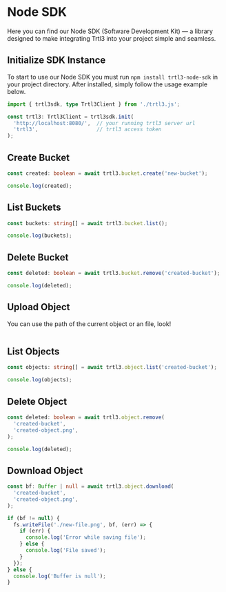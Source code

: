 # Node SDK

Here you can find our Node SDK (Software Development Kit) — a library designed to make integrating Trtl3 into your project simple and seamless.

## Initialize SDK Instance

To start to use our Node SDK you must run `npm install trtl3-node-sdk` in your project directory.
After installed, simply follow the usage example below.

```typescript
import { trtl3sdk, type Trtl3Client } from './trtl3.js';

const trtl3: Trtl3Client = trtl3sdk.init(
  'http://localhost:8080/',  // your running trtl3 server url
  'trtl3',                   // trtl3 access token
);
```

## Create Bucket

```typescript
const created: boolean = await trtl3.bucket.create('new-bucket');

console.log(created);
```

## List Buckets

```typescript
const buckets: string[] = await trtl3.bucket.list();

console.log(buckets);
```

## Delete Bucket

```typescript
const deleted: boolean = await trtl3.bucket.remove('created-bucket');

console.log(deleted);
```

## Upload Object

You can use the path of the current object or an file, look!

```typescript
```

## List Objects

```typescript
const objects: string[] = await trtl3.object.list('created-bucket');

console.log(objects);
```

## Delete Object

```typescript
const deleted: boolean = await trtl3.object.remove(
  'created-bucket',
  'created-object.png',
);

console.log(deleted);
```

## Download Object

```typescript
const bf: Buffer | null = await trtl3.object.download(
  'created-bucket',
  'created-object.png',
);

if (bf != null) {
  fs.writeFile('./new-file.png', bf, (err) => {
    if (err) {
      console.log('Error while saving file');
    } else {
      console.log('File saved');
    }
  });
} else {
  console.log('Buffer is null');
}
```

